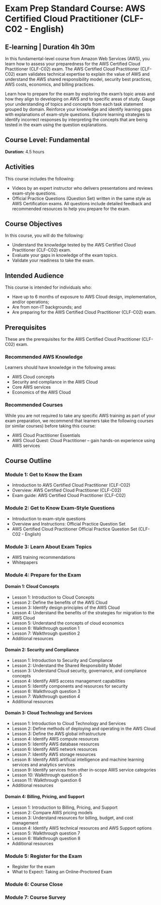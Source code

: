 # Exam Prep Standard Course: AWS Certified Cloud Practitioner (CLF-C02 - English)

## E-learning | Duration 4h 30m

In this fundamental-level course from Amazon Web Services (AWS), you learn how to assess your preparedness for the AWS Certified Cloud Practitioner (CLF-C02) exam. The AWS Certified Cloud Practitioner (CLF-C02) exam validates technical expertise to explain the value of AWS and understand the AWS shared responsibility model, security best practices, AWS costs, economics, and billing practices.

Learn how to prepare for the exam by exploring the exam’s topic areas and how they align to developing on AWS and to specific areas of study. Gauge your understanding of topics and concepts from each task statement grouped by domain. Reinforce your knowledge and identify learning gaps with explanations of exam-style questions. Explore learning strategies to identify incorrect responses by interpreting the concepts that are being tested in the exam using the question explanations.

## Course Level: Fundamental

**Duration:** 4.5 hours

## Activities
This course includes the following:
- Videos by an expert instructor who delivers presentations and reviews exam-style questions.
- Official Practice Questions (Question Set) written in the same style as AWS Certification exams. All questions include detailed feedback and recommended resources to help you prepare for the exam.

## Course Objectives
In this course, you will do the following:
- Understand the knowledge tested by the AWS Certified Cloud Practitioner (CLF-C02) exam.
- Evaluate your gaps in knowledge of the exam topics.
- Validate your readiness to take the exam.

## Intended Audience
This course is intended for individuals who:
- Have up to 6 months of exposure to AWS Cloud design, implementation, and/or operations;
- Are from non-IT backgrounds; and
- Are preparing for the AWS Certified Cloud Practitioner (CLF-C02) exam.

## Prerequisites
These are the prerequisites for the AWS Certified Cloud Practitioner (CLF-C02) exam.

### Recommended AWS Knowledge
Learners should have knowledge in the following areas:
- AWS Cloud concepts
- Security and compliance in the AWS Cloud
- Core AWS services
- Economics of the AWS Cloud

### Recommended Courses
While you are not required to take any specific AWS training as part of your exam preparation, we recommend that learners take the following courses (or similar courses) before taking this course:
- AWS Cloud Practitioner Essentials
- AWS Cloud Quest: Cloud Practitioner – gain hands-on experience using AWS services

## Course Outline

### Module 1: Get to Know the Exam
- Introduction to AWS Certified Cloud Practitioner (CLF-C02)
- Overview: AWS Certified Cloud Practitioner (CLF-C02)
- Exam guide: AWS Certified Cloud Practitioner (CLF-C02)

### Module 2: Get to Know Exam-Style Questions
- Introduction to exam-style questions
- Overview and Instructions: Official Practice Question Set
- AWS Certified Cloud Practitioner Official Practice Question Set (CLF-C02 - English)

### Module 3: Learn About Exam Topics
- AWS training recommendations
- Whitepapers

### Module 4: Prepare for the Exam

#### Domain 1: Cloud Concepts
- Lesson 1: Introduction to Cloud Concepts
- Lesson 2: Define the benefits of the AWS Cloud
- Lesson 3: Identify design principles of the AWS Cloud
- Lesson 4: Understand the benefits of the strategies for migration to the AWS Cloud
- Lesson 5: Understand the concepts of cloud economics
- Lesson 6: Walkthrough question 1
- Lesson 7: Walkthrough question 2
- Additional resources

#### Domain 2: Security and Compliance
- Lesson 1: Introduction to Security and Compliance
- Lesson 2: Understand the Shared Responsibility Model
- Lesson 3: Understand Cloud security, governance, and compliance concepts
- Lesson 4: Identify AWS access management capabilities
- Lesson 5: Identify components and resources for security
- Lesson 6: Walkthrough question 3
- Lesson 7: Walkthrough question 4
- Additional resources

#### Domain 3: Cloud Technology and Services
- Lesson 1: Introduction to Cloud Technology and Services
- Lesson 2: Define methods of deploying and operating in the AWS Cloud
- Lesson 3: Define the AWS global infrastructure
- Lesson 4: Identify AWS compute resources
- Lesson 5: Identify AWS database resources
- Lesson 6: Identify AWS network resources
- Lesson 7: Identify AWS storage resources
- Lesson 8: Identify AWS artificial intelligence and machine learning services and analytics services
- Lesson 9: Identify services from other in-scope AWS service categories
- Lesson 10: Walkthrough question 5
- Lesson 11: Walkthrough question 6
- Additional resources

#### Domain 4: Billing, Pricing, and Support
- Lesson 1: Introduction to Billing, Pricing, and Support
- Lesson 2: Compare AWS pricing models
- Lesson 3: Understand resources for billing, budget, and cost management
- Lesson 4: Identify AWS technical resources and AWS Support options
- Lesson 5: Walkthrough question 7
- Lesson 6: Walkthrough question 8
- Additional resources

### Module 5: Register for the Exam
- Register for the exam
- What to Expect: Taking an Online-Proctored Exam

### Module 6: Course Close

### Module 7: Course Survey
